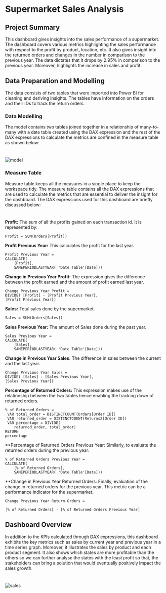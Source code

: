 # Supermarket Sales Analysis
## Project Summary
This dashboard gives insights into the sales performance of a supermarket. The dashboard covers various metrics highlighting the sales performance with respect to the profit by product, location, etc. It also gives insight into the returned orders and changes in the number in comparison to the previous year. The data dictates that it drops by 2.95% in comparison to the previous year. Moreover, highlights the increase in sales and profit.
## Data Preparation and Modelling
The data consists of two tables that were imported into Power BI for cleaning and deriving insights. The tables have information on the orders and their IDs to track the return orders.
### Data Modelling
The model contains two tables joined together in a relationship of many-to-many with a date table created using the DAX expression and the rest of the DAX expressions to calculate the metrics are confined in  the measure table as shown below:
#
![model](https://github.com/user-attachments/assets/491ba02d-6116-4366-acfa-8e4bbab66925)
### Measure Table
Measure table keeps all the measures in a single place to keep the workspace tidy. The measure table contains all the DAX expressions that are used to calculate the metrics that are essential to deliver the insight for the dashboard. The DAX expressions used for this dashboard are briefly discussed below:
#
**Profit:** The sum of all the profits gained on each transaction id. It is represented by:
```
Profit = SUM(Orders[Profit])
```
**Profit Previous Year:** This calculates the profit for the last year.
```
Profit Previous Year = 
CALCULATE(
    [Profit],
    SAMEPERIODLASTYEAR( 'Date Table'[Date]))
```
**Change in Previous Year Profit:** The expression gives the difference between the profit earned and the amount of profit earned last year.
```
Change Previous Year Profit = 
DIVIDE( [Profit] - [Profit Previous Year],
[Profit Previous Year])
```
**Sales:** Total sales done by the supermarket.
```
Sales = SUM(Orders[Sales])
```
**Sales Previous Year:** The amount of Sales done during the past year.
```
Sales Previous Year = 
CALCULATE(
    [Sales],
    SAMEPERIODLASTYEAR( 'Date Table'[Date]))
```
**Change in Previous Year Sales:** The difference in sales between the current and the last year.
```
Change Previous Year Sales = 
DIVIDE( [Sales] - [Sales Previous Year],
[Sales Previous Year])
```
**Percentage of Returned Orders:** This expression makes use of the relationship between the two tables hence enabling the tracking down of returned orders.
```
% of Returned Orders = 
 VAR total_order = DISTINCTCOUNT(Orders[Order ID])
 VAR returned_order = DISTINCTCOUNT(Returns2[Order ID])
 VAR percentage = DIVIDE( 
    returned_order, total_order)
RETURN
percentage
```
**Percentage of Returned Orders Previous Year: Similarly, to evaluate the returned orders during the previous year.
```
% of Returned Orders Previous Year = 
CALCULATE(
    [% of Returned Orders],
    SAMEPERIODLASTYEAR( 'Date Table'[Date]))
```
**Change in Previous Year Returned Orders: Finally, evaluation of the change in returned orders for the previous year. This metric can be a performance indicator for the supermarket.
```
Change Previous Year Return Orders = 

[% of Returned Orders] - [% of Returned Orders Previous Year]
```
## Dashboard Overview
In addition to the KPIs calculated through DAX expressions, this dashboard exhibits the key metrics such as sales by current year and previous year in a time series graph. Moreover, it illustrates the sales by product and each product segment. It also shows which states are more profitable than the others so we can further analyse the states with the least profit so that, the stakeholders can bring a solution that would eventually positively impact the sales growth.
#
![sales](https://github.com/user-attachments/assets/d2bc27ea-6f1c-45f6-9942-1975cc7b8852)
